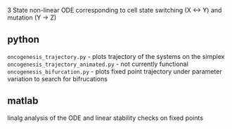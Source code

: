 3 State non-linear ODE corresponding to cell state switching (X <-> Y) and mutation (Y -> Z)
  
## python  
`oncogenesis_trajectory.py` - plots trajectory of the systems on the simplex  
`oncogenesis_trajectory_animated.py` - not currently functional  
`oncogenesis_bifurcation.py` - plots fixed point trajectory under parameter variation to search for bifrucations

## matlab  
linalg analysis of the ODE and linear stability checks on fixed points
